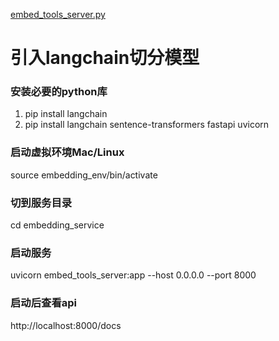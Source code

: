 [embed_tools_server.py](../../python/embed_tools_server.py)


# 引入langchain切分模型

### 安装必要的python库
1. pip install langchain
2. pip install langchain sentence-transformers fastapi uvicorn

### 启动虚拟环境Mac/Linux
source embedding_env/bin/activate
### 切到服务目录
cd embedding_service
### 启动服务
uvicorn embed_tools_server:app --host 0.0.0.0 --port 8000

### 启动后查看api
http://localhost:8000/docs